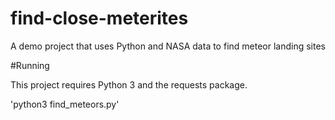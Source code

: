 # find-close-meterites
A demo project that uses Python and NASA data to find meteor landing sites


#Running

This project requires Python 3 and the requests package.

'python3 find_meteors.py'
